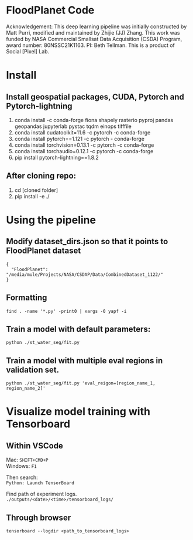 # FloodPlanet Code
Acknowledgement: This deep learning pipeline was initially constructed by Matt Purri, modified and maintained by Zhijie (JJ) Zhang. This work was funded by NASA Commercial Smallsat Data Acquisition (CSDA) Program, award number: 80NSSC21K1163. PI: Beth Tellman. This is a product of Social [Pixel] Lab.

# Install
## Install geospatial packages, CUDA, Pytorch and Pytorch-lightning
1. conda install -c conda-forge fiona shapely rasterio pyproj pandas geopandas jupyterlab pystac tqdm einops tifffile
2. conda install cudatoolkit=11.6 -c pytorch -c conda-forge
3. conda install pytorch==1.121 -c pytorch - conda-forge
4. conda install torchvision=0.13.1 -c pytorch -c conda-forge
5. conda install torchaudio=0.12.1 -c pytorch -c conda-forge
6. pip install pytorch-lightning==1.8.2
## After cloning repo:
1. cd [cloned folder]
2. pip install -e ./

# Using the pipeline
## Modify dataset_dirs.json so that it points to FloodPlanet dataset
```
{
  "FloodPlanet": "/media/mule/Projects/NASA/CSDAP/Data/CombinedDataset_1122/"
}
```
## Formatting

`find . -name '*.py' -print0 | xargs -0 yapf -i`

## Train a model with default parameters:

`python ./st_water_seg/fit.py`

## Train a model with multiple eval regions in validation set.

`python ./st_water_seg/fit.py 'eval_reigon=[region_name_1, region_name_2]'`

# Visualize model training with Tensorboard

## Within VSCode

Mac: `SHIFT+CMD+P` <br />
Windows: `F1` <br />

Then search: <br />
`Python: Launch TensorBoard` <br />

Find path of experiment logs. <br />
`./outputs/<date>/<time>/tensorboard_logs/` <br />

## Through browser

`tensorboard --logdir <path_to_tensorboard_logs>`


